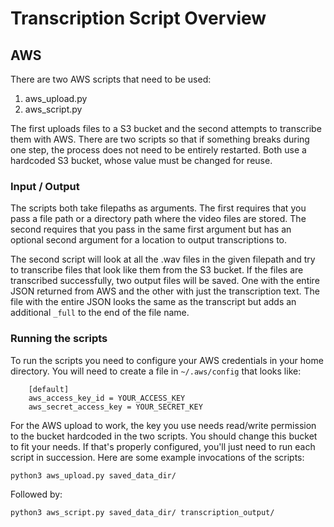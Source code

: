 # Transcription Script Overview

## AWS
There are two AWS scripts that need to be used:
1. aws_upload.py
2. aws_script.py

The first uploads files to a S3 bucket and the second attempts to transcribe them with AWS. There are two scripts so that if something breaks during one step, the process does not need to be entirely restarted. Both use a hardcoded S3 bucket, whose value must be changed for reuse. 

### Input / Output
The scripts both take filepaths as arguments. The first requires that you pass a file path or a directory path where the video files are stored. The second requires that you pass in the same first argument but has an optional second argument for a location to output transcriptions to. 

The second script will look at all the .wav files in the given filepath and try to transcribe files that look like them from the S3 bucket. If the files are transcribed successfully, two output files will be saved. One with the entire JSON returned from AWS and the other with just the transcription text. The file with the entire JSON looks the same as the transcript but adds an additional `_full` to the end of the file name.

### Running the scripts
To run the scripts you need to configure your AWS credentials in your home directory. You will need to create a file in `~/.aws/config` that looks like:
```
    [default]
    aws_access_key_id = YOUR_ACCESS_KEY
    aws_secret_access_key = YOUR_SECRET_KEY
```

For the AWS upload to work, the key you use needs read/write permission to the bucket hardcoded in the two scripts. You should change this bucket to fit your needs. If that's properly configured, you'll just need to run each script in succession. Here are some example invocations of the scripts:
```
python3 aws_upload.py saved_data_dir/
```
Followed by:
```
python3 aws_script.py saved_data_dir/ transcription_output/
```
